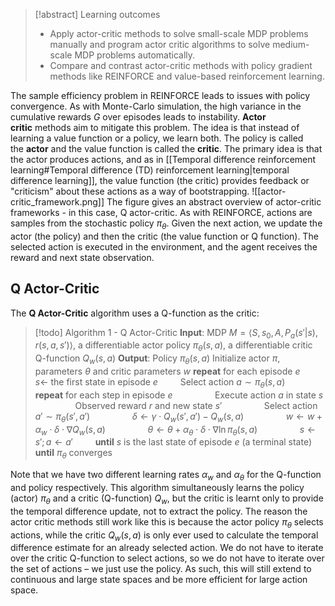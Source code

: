 >[!abstract] Learning outcomes
>- Apply actor-critic methods to solve small-scale MDP problems manually and program actor critic algorithms to solve medium-scale MDP problems automatically.
>- Compare and contrast actor-critic methods with policy gradient methods like REINFORCE and value-based reinforcement learning.

The sample efficiency problem in REINFORCE leads to issues with policy convergence. As with Monte-Carlo simulation, the high variance in the cumulative rewards $G$ over episodes leads to instability. **Actor critic** methods aim to mitigate this problem. The idea is that instead of learning a value function or a policy, we learn both. The policy is called the **actor** and the value function is called the **critic**. The primary idea is that the actor produces actions, and as in [[Temporal difference reinforcement learning#Temporal difference (TD) reinforcement learning|temporal difference learning]], the value function (the critic) provides feedback or "criticism" about these actions as a way of bootstrapping.
![[actor-critic_framework.png]]
The figure gives an abstract overview of actor-critic frameworks - in this case, Q actor-critic. As with REINFORCE, actions are samples from the stochastic policy $\pi_\theta$. Given the next action, we update the actor (the policy) and then the critic (the value function or Q function). The selected action is executed in the environment, and the agent receives the reward and next state observation.
## Q Actor-Critic
The **Q Actor-Critic** algorithm uses a Q-function as the critic:
>[!todo] Algorithm 1 - Q Actor-Critic
>**Input**: MDP $M=\left\langle S,s_0,A,P_a(s'|s),r(s,a,s')\right\rangle$, a differentiable actor policy $\pi_\theta(s,a)$, a differentiable critic Q-function $Q_w(s,a)$
>**Output**: Policy $\pi_\theta(s,a)$
>Initialize actor $\pi$, parameters $\theta$ and critic parameters $w$
>**repeat** for each episode $e$
>$\qquad s\leftarrow$ the first state in episode $e$
>$\qquad$Select action $a\sim\pi_\theta(s,a)$
>$\qquad$**repeat** for each step in episode $e$
>$\qquad\qquad$Execute action $a$ in state $s$
>$\qquad\qquad$Observed reward $r$ and new state $s'$
>$\qquad\qquad$Select action $a'\sim\pi_\theta(s',a')$
>$\qquad\qquad\delta\leftarrow\gamma\cdot Q_w(s',a')-Q_w(s,a)$
>$\qquad\qquad w\leftarrow w+\alpha_w\cdot\delta\cdot\nabla Q_w(s,a)$
>$\qquad\qquad\theta\leftarrow\theta+\alpha_\theta\cdot\delta\cdot\nabla\ln\pi_\theta(s,a)$
>$\qquad\qquad s\leftarrow s';a\leftarrow a'$
>$\qquad$**until** $s$ is the last state of episode $e$ (a terminal state)
>**until** $\pi_\theta$ converges

Note that we have two different learning rates $\alpha_w$ and $\alpha_\theta$ for the Q-function and policy respectively. This algorithm simultaneously learns the policy (actor) $\pi_\theta$ and a critic (Q-function) $Q_w$, but the critic is learnt only to provide the temporal difference update, not to extract the policy.
The reason the actor critic methods still work like this is because the actor policy $\pi_\theta$ selects actions, while the critic $Q_w(s,a)$ is only ever used to calculate the temporal difference estimate for an already selected action. We do not have to iterate over the critic Q-function to select actions, so we do not have to iterate over the set of actions – we just use the policy. As such, this will still extend to continuous and large state spaces and be more efficient for large action space.
